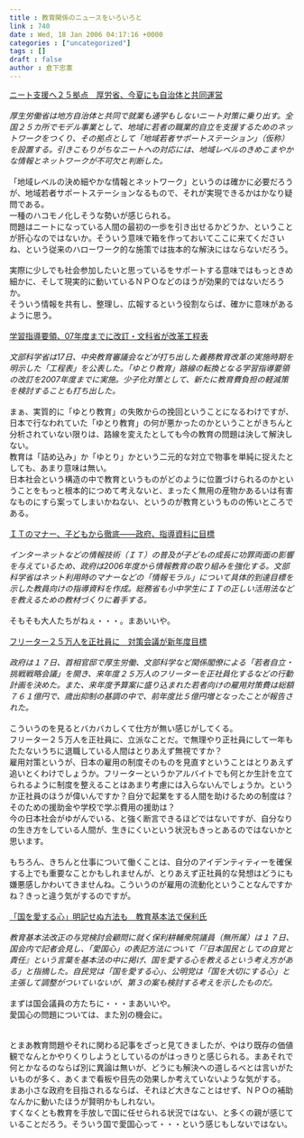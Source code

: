 ```yaml
---
title : 教育関係のニュースをいろいろと
link : 740
date : Wed, 18 Jan 2006 04:17:16 +0000
categories : ["uncategorized"]
tags : []
draft : false
author : 倉下忠憲
---
```


<A HREF="http://www.sankei.co.jp/news/060109/sei024.htm" TARGET="_blank">ニート支援へ２５拠点　厚労省、今夏にも自治体と共同運営</A> <BR><BR><I>厚生労働省は地方自治体と共同で就業も通学もしないニート対策に乗り出す。全国２５カ所でモデル事業として、地域に若者の職業的自立を支援するためのネットワークをつくり、その拠点として「地域若者サポートステーション」（仮称）を設置する。引きこもりがちなニートへの対応には、地域レベルのきめこまやかな情報とネットワークが不可欠と判断した。</I><BR><BR>「地域レベルの決め細やかな情報とネットワーク」というのは確かに必要だろうが、地域若者サポートステーションなるもので、それが実現できるかはかなり疑問である。<BR>一種のハコモノ化しそうな勢いが感じられる。<BR>問題はニートになっている人間の最初の一歩を引き出せるかどうか、ということが肝心なのではないか。そういう意味で箱を作っておいてここに来てくださいね、という従来のハローワーク的な施策では抜本的な解決にはならないだろう。<BR><BR>実際に少しでも社会参加したいと思っているをサポートする意味ではもっときめ細かに、そして現実的に動いているＮＰＯなどのほうが効果的ではないだろうか。<BR>そういう情報を共有し、整理し、広報するという役割ならば、確かに意味があるように思う。<BR><BR><A HREF="http://www.nikkei.co.jp/news/main/20060117AT1G1700U17012006.html" TARGET="_blank">学習指導要領、07年度までに改訂・文科省が改革工程表</A><BR><BR><I>文部科学省は17日、中央教育審議会などが打ち出した義務教育改革の実施時期を明示した「工程表」を公表した。「ゆとり教育」路線の転換となる学習指導要領の改訂を2007年度までに実施。少子化対策として、新たに教育費負担の軽減策を検討することも打ち出した。</I> <BR><BR>まぁ、実質的に「ゆとり教育」の失敗からの挽回ということになるわけですが、日本で行なわれていた「ゆとり教育」の何が悪かったのかということがきちんと分析されていない限りは、路線を変えたとしても今の教育の問題は決して解決しない。<BR>教育は「詰め込み」か「ゆとり」かという二元的な対立で物事を単純に捉えたとしても、あまり意味は無い。<BR>日本社会という構造の中で教育というものがどのように位置づけられるのかということをもっと根本的につめて考えないと、まったく無用の産物かあるいは有害なものにすら案ってしまいかねない、というのが教育というものの怖いところである。<BR><BR><A HREF="http://it.nikkei.co.jp/security/news/index.aspx?i=2006011406854ca" TARGET="_blank">ＩＴのマナー、子どもから徹底――政府、指導資料に目標</A><BR><BR><I>インターネットなどの情報技術（ＩＴ）の普及が子どもの成長に功罪両面の影響を与えているため、政府は2006年度から情報教育の取り組みを強化する。文部科学省はネット利用時のマナーなどの「情報モラル」について具体的到達目標を示した教員向けの指導資料を作成。総務省も小中学生にＩＴの正しい活用法などを教えるための教材づくりに着手する。</I><BR><BR>そもそも大人たちがねぇ・・・。まあいいや。<BR><BR><A HREF="http://www.asahi.com/life/update/0117/012.html" TARGET="_blank">フリーター２５万人を正社員に　対策会議が新年度目標</A><BR><BR><I>政府は１７日、首相官邸で厚生労働、文部科学など関係閣僚による「若者自立・挑戦戦略会議」を開き、来年度２５万人のフリーターを正社員化するなどの行動計画を決めた。また、来年度予算案に盛り込まれた若者向けの雇用対策費は総額７６１億円で、歳出抑制の基調の中で、前年度比５億円増となったことが報告された。 </I><BR><BR>こういうのを見るとバカバカしくて仕方が無い感じがしてくる。<BR>フリーター２５万人を正社員に、立派なことだ。で無理やり正社員にして一年もたたないうちに退職している人間はとりあえず無視ですか？<BR>雇用対策というが、日本の雇用の制度そのものを見直すということはとりあえず追いとくわけでしょうか。フリーターというかアルバイトでも何とか生計を立てられるように制度を整えることはあまり考慮には入らないんでしょうか。というか正社員のほうが偉いんですか？自分で起業をする人間を助けるための制度は？そのための援助金や学校で学ぶ費用の援助は？<BR>今の日本社会がゆがんでいる、と強く断言できるほどではないですが、自分なりの生き方をしている人間が、生きにくいという状況もきっとあるのではないかと思います。<BR><BR>もちろん、きちんと仕事について働くことは、自分のアイデンティティーを確保する上でも重要なことかもしれませんが、とりあえず正社員的な発想はどうにも嫌悪感しかわいてきませんね。こういうのが雇用の流動化ということなんですかね？きっと違う気がするのですが。<BR><BR><A HREF="http://www.asahi.com/life/update/0118/001.html" TARGET="_blank">「国を愛する心」明記せぬ方法も　教育基本法で保利氏</A><BR><BR><I>教育基本法改正の与党検討会顧問に就く保利耕輔衆院議員（無所属）は１７日、国会内で記者会見し、「愛国心」の表記方法について「『日本国民としての自覚と責任』という言葉を基本法の中に掲げ、国を愛する心を教えるという考え方がある」と指摘した。自民党は「国を愛する心」、公明党は「国を大切にする心」と主張して調整がついていないが、第３の案も検討する考えを示したものだ。 </I><BR><BR>まずは国会議員の方たちに・・・まあいいや。<BR>愛国心の問題については、また別の機会に。<BR><BR><BR>とまあ教育問題やそれに関わる記事をざっと見てきましたが、やはり既存の価値観でなんとかやりくりしようとしているのがはっきりと感じられる。まあそれで何とかなるのならば別に異論は無いが、どうにも解決への道しるべとは言いがたいものが多く、あくまで看板や目先の効果しか考えていないような気がする。<BR>まあ小さな政府を目指されるならば、それほど大きなことはせず、ＮＰＯの補助なんかに動いたほうが賢明かもしれない。<BR>すくなくとも教育を手放しで国に任せられる状況ではない、と多くの親が感じていることだろう。そういう国で愛国心って・・・という感じもしないではない。<br><br>
